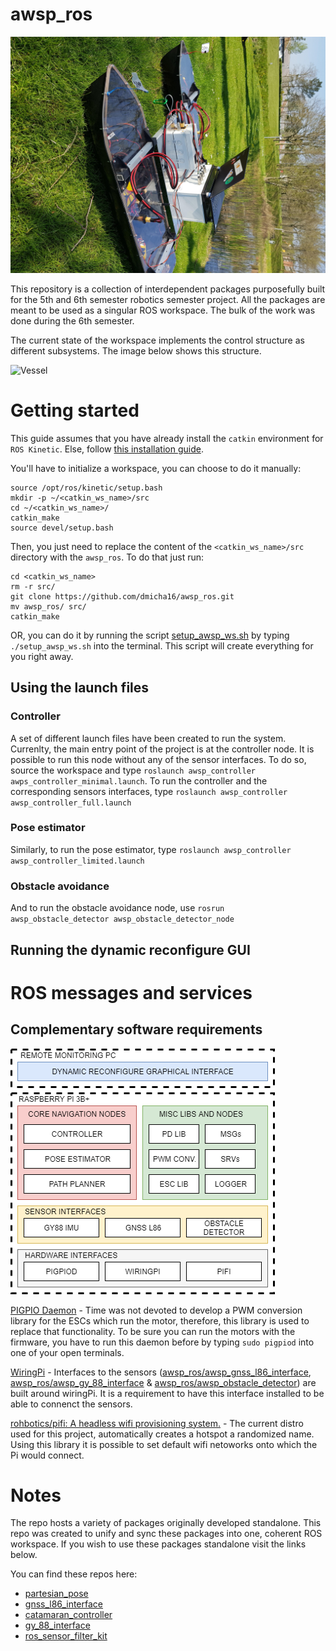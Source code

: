 # awsp_ros

![Vessel](figures/awsp_vessel.jpg)

This repository is a collection of interdependent packages purposefully built for the 5th and 6th semester robotics semester project. All the packages are meant to be used as a singular ROS workspace. The bulk of the work was done during the 6th semester.

The current state of the workspace implements the control structure as different subsystems. The image below shows this structure.

![Vessel](figures/awsp_control_system.png)


# Getting started
This guide assumes that you have already install the `catkin` environment for `ROS Kinetic`. Else, follow [this installation guide](http://wiki.ros.org/catkin#Installing_catkin).


You'll have to initialize a workspace, you can choose to do it manually:
```shell
source /opt/ros/kinetic/setup.bash
mkdir -p ~/<catkin_ws_name>/src
cd ~/<catkin_ws_name>/
catkin_make
source devel/setup.bash
```

Then, you just need to replace the content of the `<catkin_ws_name>/src` directory with the `awsp_ros`. To do that just run:
```shell
cd <catkin_ws_name>
rm -r src/
git clone https://github.com/dmicha16/awsp_ros.git
mv awsp_ros/ src/
catkin_make
```

OR, you can do it by running the script [setup_awsp_ws.sh](https://github.com/dmicha16/awsp_ros/blob/master/awsp_scripts/setup_awsp_ws.sh)
by typing `./setup_awsp_ws.sh` into the terminal. This script will create everything for you right away.

## Using the launch files

### Controller
A set of different launch files have been created to run the system. Currenlty, the main entry point of the project is at the controller node. It is possible to run this node without any of the sensor interfaces. To do so, source the workspace and type `roslaunch awsp_controller awps_controller_minimal.launch`. To run the controller and the corresponding sensors interfaces, type `roslaunch awsp_controller awsp_controller_full.launch`

### Pose estimator
Similarly, to run the pose estimator, type `roslaunch awsp_controller awsp_controller_limited.launch`

### Obstacle avoidance

And to run the obstacle avoidance node, use `rosrun awsp_obstacle_detector awsp_obstacle_detector_node`

## Running the dynamic reconfigure GUI




# ROS messages and services

## Complementary software requirements

![Vessel](figures/awsp_software_architecture.png)


[PIGPIO Daemon](http://abyz.me.uk/rpi/pigpio/pigpiod.html) - Time was not devoted to develop a PWM conversion library for the ESCs which run the motor, therefore, this library is used to replace that functionality. To be sure you can run the motors with the firmware, you have to run this daemon before by typing `sudo pigpiod` into one of your open terminals.

[WiringPi](http://wiringpi.com/) - Interfaces to the sensors ([awsp_ros/awsp_gnss_l86_interface](https://github.com/dmicha16/awsp_ros/tree/master/awsp_gnss_l86_interface), [awsp_ros/awsp_gy_88_interface](https://github.com/dmicha16/awsp_ros/tree/master/awsp_gy_88_interface) & [awsp_ros/awsp_obstacle_detector](https://github.com/dmicha16/awsp_ros/tree/master/awsp_obstacle_detector)) are built around wiringPi. It is a requirement to have this interface installed to be able to connenct the sensors.

[rohbotics/pifi: A headless wifi provisioning system.](https://github.com/rohbotics/pifi) - The current distro used for this project, automatically creates a hotspot a randomized name. Using this library it is possible to set default wifi netoworks onto which the Pi would connect.


# Notes

The repo hosts a variety of packages originally developed standalone. This repo was created to unify and sync these packages into one, coherent ROS workspace. If you wish to use these packages standalone visit the links below.

You can find these repos here:
- [partesian_pose](https://github.com/EduPonz/cartesian_pose)
- [gnss_l86_interface](https://github.com/EduPonz/gnss_l86_interface)
- [catamaran_controller](https://github.com/IvelinPenchev/catamaran_controller)
- [gy_88_interface](https://github.com/dmicha16/gy_88_interface)
- [ros_sensor_filter_kit](https://github.com/dmicha16/ros_sensor_filter_kit)

